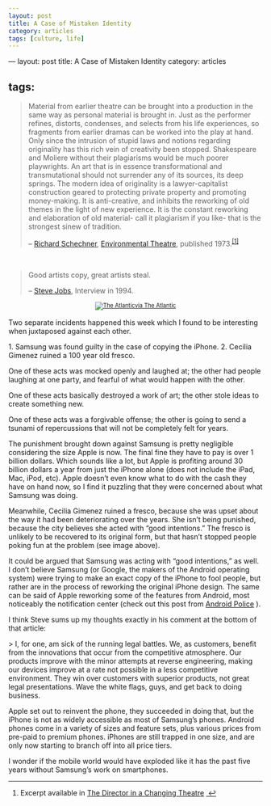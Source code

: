 ```yaml
---
layout: post
title: A Case of Mistaken Identity 
category: articles
tags: [culture, life]
---
```

<p>&#8212;
layout: post
title: A Case of Mistaken Identity
category: articles</p>

<h2 id="culturelife">tags:</h2>

<blockquote>
<p>Material from earlier theatre can be brought into a production in the same way as personal material is brought in. Just as the performer refines, distorts, condenses, and selects from his life experiences, so fragments from earlier dramas can be worked into the play at hand. Only since the intrusion of stupid laws and notions regarding originality has this rich vein of creativity been stopped. Shakespeare and Moliere without their plagiarisms would be much poorer playwrights. An art that is in essence transformational and transmutational should not surrender any of its sources, its deep springs. The modern idea of originality is a lawyer-capitalist construction geared to protecting private property and promoting money-making. It is anti-creative, and inhibits the reworking of old themes in the light of new experience. It is the constant reworking and elaboration of old material- call it plagiarism if you like- that is the strongest sinew of tradition. </p>

<p>&#8211; <a href="http://performance.tisch.nyu.edu/object/SchechnerR.html" title="Richard Schechner at NYU">Richard Schechner</a>, <a href="http://www.amazon.com/gp/product/1557831785/ref=as_li_tl?ie=UTF8&amp;camp=1789&amp;creative=390957&amp;creativeASIN=1557831785&amp;linkCode=as2&amp;tag=four0b-20&amp;linkId=URVYJ6X3SHRVIC57" title="Environmental Theatre">Environmental Theatre</a>, published 1973.<sup><a href="#fn:1" id="fnref:1" title="see footnote" class="footnote">[1]</a></sup></p></p>
</blockquote>

<p><br></p>

<blockquote>
<p>Good artists copy, great artists steal. </p>

<p>&#8211; <a href="http://www.youtube.com/watch?v=CW0DUg63lqU" title="Steve Jobs | YouTube">Steve Jobs</a>, Interview in 1994. </p>
</blockquote>
<div style="width:200 px; font-size:80%; text-align:center;"><a href="http://www.theatlanticwire.com/global/2012/08/fresco-defacing-octogenarian-officially-internet-hero/56169/">
<img src="http://cdn.theatlanticwire.com/img/upload/2012/08/24/A0_5lFKCEAA2vSc.jpg" alt="The Atlantic" style="padding-bottom:0.2em;">via The Atlantic</div></a>

<p>Two separate incidents happened this week which I found to be interesting when juxtaposed against each other.
<p>
1. Samsung was found guilty in the case of copying the iPhone.
2. Cecilia Gimenez ruined a 100 year old fresco.
</p>
One of these acts was mocked openly and laughed at; the other had people laughing at one party, and fearful of what would happen with the other.
<p>
One of these acts basically destroyed a work of art; the other stole ideas to create something new. </p>
<p>
One of these acts was a forgivable offense; the other is going to send a tsunami of repercussions that will not be completely felt for years. </p>
<p>
The punishment brought down against Samsung is pretty negligible considering the size Apple is now. The final fine they have to pay is over 1 billion dollars. Which sounds like a lot, but Apple is profiting around 30 billion dollars a year from just the iPhone alone (does not include the iPad, Mac, iPod, etc). Apple doesn&#8217;t even know what to do with the cash they have on hand now, so I find it puzzling that they were concerned about what Samsung was doing.</p>
<p>
Meanwhile, Cecilia Gimenez ruined a fresco, because she was upset about the way it had been deteriorating over the years. She isn&#8217;t being punished, because the city believes she acted with &#8220;good intentions.&#8221; The fresco is unlikely to be recovered to its original form, but that hasn&#8217;t stopped people poking fun at the problem (see image above). </p>
<p>
 It could be argued that Samsung was acting with &#8220;good intentions,&#8221; as well. I don&#8217;t believe Samsung (or Google, the makers of the Android operating system) were trying to make an exact copy of the iPhone to fool people, but rather are in the process of reworking the original iPhone design. The same can be said of Apple reworking some of the features from Android, most noticeably the notification center (check out this post from <a href="http://www.androidpolice.com/2012/02/17/in-depth-analysis-androids-notification-bar-patent-and-how-apple-may-or-may-not-infringe-it/" title="In Depth Analysis: Android's Notification Bar Patent | Android Police">Android Police</a> ). </p>
 <p>
 I think Steve sums up my thoughts exactly in his comment at the bottom of that article:
 </p>
 &gt; I, for one, am sick of the running legal battles. We, as customers, benefit from the innovations that occur from the competitive atmosphere. Our products improve with the minor attempts at reverse engineering, making our devices improve at a rate not possible in a less competitive environment. They win over customers with superior products, not great legal presentations. Wave the white flags, guys, and get back to doing business.
 <p>
Apple set out to reinvent the phone, they succeeded in doing that, but the iPhone is not as widely accessible as most of Samsung&#8217;s phones. Android phones come in a variety of sizes and feature sets, plus various prices from pre-paid to premium phones. iPhones are still trapped in one size, and are only now starting to branch off into all price tiers. </p>
<p>
I wonder if the mobile world would have exploded like it has the past five years without Samsung&#8217;s work on smartphones. </p>
<div class="footnotes">
<hr />
<ol></p>

<li id="fn:1">
<p>Excerpt available in <a href="http://books.google.ca/books/about/The_Director_in_a_Changing_Theatre.html?id=gawOAAAAQAAJ&amp;redir_esc=y" title="The Director in a Changing Theatre">The Director in a Changing Theatre</a> <a href="#fnref:1" title="return to article" class="reversefootnote">&#160;&#8617;</a></p>
</li>

<p></ol>
</div></p>